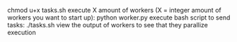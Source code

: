 chmod u+x tasks.sh
execute X amount of workers (X = integer amount of workers you want to start up): python worker.py
execute bash script to send tasks: ./tasks.sh
view the output of workers to see that they parallize execution
